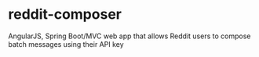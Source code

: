 # reddit-composer
AngularJS, Spring Boot/MVC web app that allows Reddit users to compose batch messages using their API key
